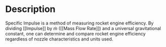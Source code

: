 # Description
Specific Impulse is a method of measuring rocket engine efficiency. By dividing [[Impulse]] by $\dot{m}$ ([[Mass Flow Rate]]) and a universal gravitational constant, one can determine and compare rocket engine efficiency regardless of nozzle characteristics and units used. 